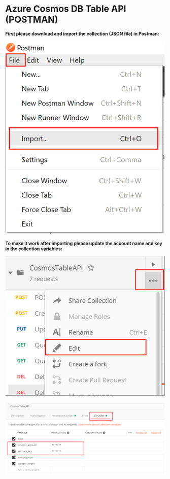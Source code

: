 # Azure Cosmos DB Table API (POSTMAN) 

**First please download and import the collection (JSON file) in Postman:**


![Import](/images/Import.png)


**To make it work after importing please update the account name and key in the collection variables:**


![Menu](/images/Menu.png)


![Variables](/images/Variables.png)
